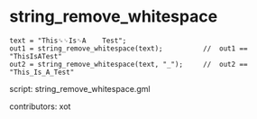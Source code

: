 string_remove_whitespace
========================

    text = "This␍␊Is␉A    Test";
    out1 = string_remove_whitespace(text);          //  out1 == "ThisIsATest"
    out2 = string_remove_whitespace(text, "_");     //  out2 == "This_Is_A_Test"

script: string_remove_whitespace.gml

contributors: xot
